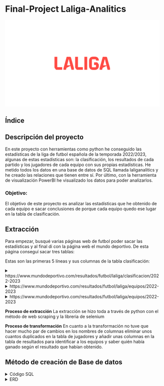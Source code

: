 # Final-Project Laliga-Analitics

![portada](https://github.com/josegzr/Laliga-Analitics/blob/main/img/logo%20de%20la%20liga.jpg)

## Índice


## Descripción del proyecto
En este proyecto con herramientas como python he conseguido las estadísticas de la liga de futbol española de la temporada 2022/2023, algunas de estas estadísticas son: la clasificación, los resultados de cada partido y los jugadores de cada equipo con sus propias estadísticas. He metido todos los datos en una base de datos de SQL llamada laliganalitics y he creado las relaciones que tienen entre sí. Por último, con la herramienta de visualización PowerBI he visualizado los datos para poder analizarlos.

### Objetivo:
El objetivo de este proyecto es analizar las estadísticas que he obtenido de cada equipo e sacar conclusiones de porque cada equipo quedo ese lugar en la tabla de clasificación.

## Extracción
Para empezar, busqué varias páginas web de futbol poder sacar las estadísticas y al final di con la página web el mundo deportivo. De esta página conseguí sacar tres tablas:

Estas son las primeras 5 líneas y sus columnas de la tabla clasificación:

</details>

<details>
<summary>https://www.mundodeportivo.com/resultados/futbol/laliga/clasificacion/2022-2023</summary>
<br>

 ![profootballreference](https://github.com/josegzr/Laliga-Analitics/blob/main/img/tabla%20de%20clasificacion.png)

Estas son las primeras 5 líneas y sus columnas de la tabla jugadores:

 </details>

<details>
<summary>https://www.mundodeportivo.com/resultados/futbol/laliga/equipos/2022-2023</summary>
<br>

 ![profootballreference](https://github.com/josegzr/Laliga-Analitics/blob/main/img/jugadores.png)

 Estas son las primeras 5 líneas y sus columnas de la tabla resultados:

 </details>

<details>
<summary>https://www.mundodeportivo.com/resultados/futbol/laliga/equipos/2022-2023</summary>
<br>

 ![profootballreference](https://github.com/josegzr/Laliga-Analitics/blob/main/img/resultados.png)

</details>


**Proceso de extracción**
La extracción se hizo toda a través de python con el método de web scraping y la libreria de selenium

**Proceso de transformación**
En cuanto a la transformación no tuve que hacer mucho par de cambios en los nombres de columnas eliminar unos cuantos duplicados en la tabla de jugadores y añadir unas columnas en la tabla de resultados para identificar a los equipos y saber quién había ganado según el resultado que habían obtenido.

## Método de creación de Base de datos

<details>

<summary>Código SQL </summary>

<br>

create database LaligaAnalitics;
use LaligaAnalitics;

CREATE TABLE clasificacion (
    ID_equipo INT PRIMARY KEY,
    Equipo VARCHAR(255),
    partidos_jugados INT,
    partidos_ganados INT,
    partidos_empatados INT,
    partidos_perdidos INT,
    goles_a_favor INT,
    goles_en_contra INT,
    total_puntos INT
);

CREATE TABLE resultados (
    Jornada INT PRIMARY KEY,
    fecha datetime,
    Equipo_local varchar(255),
    ID_equipo_local INT,
    Goles_del_Equipo_Local INT,
    Equipo_visitante varchar(255),
    ID_equipo_visitante INT,
    Goles_del_Equipo_Visitante INT,
    Resultado_Local varchar(255),
    Resultado_Visitante varchar(255),
    FOREIGN KEY (ID_equipo_local) REFERENCES clasificacion(ID_equipo),
    FOREIGN KEY (ID_equipo_visitante) REFERENCES clasificacion(ID_equipo)
);

CREATE TABLE jugadores (
    Nombre_jugador varchar(255) PRIMARY KEY,
    Dorsal varchar(255),
    Posicion varchar(255),
    Equipo varchar(255),
    ID_equipo INT,
    goles_marcados INT,
    asistencias INT,
    goles_recibidos INT,
    paradas INT,
    tarjetas_amarillas INT,
    tarjetas_rojas INT,
    FOREIGN KEY (ID_equipo) REFERENCES clasificacion(ID_equipo)
);

</details>

<details>
<summary>ERD</summary>

<br>

![EERD_manual](https://github.com/josegzr/Laliga-Analitics/blob/main/img/ERD.png)

<details>

## visualización

## Primera pagina

<details>
<summary>Primera página</summary>
<br>

 ![profootballreference](https://github.com/josegzr/Laliga-Analitics/blob/main/img/Primera%20pagina.png)


**Análisis de la primera pagina**
En esta primera tabla podemos ver la clasificación y unas graficas de las tarjetas amarillas y rojas por equipos.
He querido comparar a los dos últimos equipos con los dos primeros por si había algún tipo de relación en la clasificación y
en estos dos casos se puede ver que claramente que los dos primeros equipos en la clasificación hicieron menos faltas que merecieran las tarjetas lo que podría llevar a la conclusión de que los equipos que se centran menos en hacer faltas podrían tener una ventaja a la hora de ganar los partidos y sobre todo ir sumando puntos.
Aunque tenemos equipos con los que hay esta conclusión no valdría como son el atlético de Madrid y el Betis. He identificado tres grupos a los que he llamado:
los rompe piernas y con los que hay que tener cuidado si juegas contra ellos que son los primeros 6 de la gráfica de tarjetas rojas, los conservadores que son los siguientes 8 con los que no te puedes fiar de que no te rompan una pierna y por ultimo los pacíficos, los 6 últimos, con los que puedes ir tranquilo por el campo de futbol, pero cuidado que puede haber sorpresas.

</details>

## Segunda pagina

<details>
<summary>Segunda página</summary>
<br>

 ![profootballreference](https://github.com/josegzr/Laliga-Analitics/blob/main/img/segunda%20pagina.png)


 **Análisis de la segunda pagina**
En este segundo dasboard he querido analizar por posición, que posiciones tienen un porcentaje más alto de recibir tarjetas amarillas y tarjetas rojas.
las conclusiones son bastante obvias pero que hay que verlas, en cuanto a las tarjetas amarillas los mediocentros tienen un porcentaje
más alto ya que es donde se juega la mayor parte del tiempo y donde se intentan cometer las faltas, seguidos de ellos van los defensas, luego los delanteros y por
ultimo los porteros. En cuanto a las tarjetas rojas los defensas claramente tienen el porcentaje más alto seguidos de los mediocentros, después los delanteros y por último 1 portero del atlético de Madrid.

</details>

## Tercera pagina

<details>
<summary>Tercera página</summary>
<br>

 ![profootballreference](https://github.com/josegzr/Laliga-Analitics/blob/main/img/tercera%20pagina.png)


 **Análisis de la tercera página**
En este tercer dasboard he querido analizar varias estadísticas por equipo, las primeras tablas que analizaremos son las de goles a favor y la de los goles en contra podemos ver como el elche siendo el último en la tabla tiene el menor número de goles a favor y el segundo mayor número de goles en contra por lo que conllevo a quedar último, luego tenemos el caso del Espanyol que en cuanto a goles a favor esta de mitad de la tabla para arriba pero en los goles en contra tiene el mayor número de goles por lo que le llevo a quedar antepenúltimo. Por otro lado, tenemos al barsa que no fue el equipo más goleador del año, pero si fue el equipo menos goleado por lo que le llevo a ganar la liga y sumar puntos partido a partido. Por último, he querido analizar las paradas de los porteros de cada equipo ya que muchas veces se le hecha toda la culpa al portero y he analizado dos equipos en concreto el Espanyol y el elche, en el caso del Espanyol claramente comparándolo con otros equipos si tiene bastante culpa los porteros, pero en el caso del elche podemos ver como los porteros tienen el segundo mejor porcentaje del total de las paradas por lo que lo que deberían es centrase más en defender y atacar.

</details>

## Cuarta página

<details>
<summary>Cuarta página</summary>
<br>

 ![profootballreference](https://github.com/josegzr/Laliga-Analitics/blob/main/img/cuarta%20pagina.png)


 **Análisis de la cuarta pagina**
Por último, tenemos la página más obvia en cuanto a porque cada equipo quedo en la posición de la clasificación. En estos gráficos nos fijamos en los mismos equipos el Elche y el Barcelona. El Elche como local solo pudo ganar a tres equipos y empatar a 6 dejándoles moralmente bastante caídos y lo que nunca ayuda es a la afición en contra en muchas de las ocasiones. Podrían haber remontado como visitante pero solo pudo ganar a 2 equipos y empatar contra 4 lo que le llevo a tener las peores estadísticas de la temporada y dejarle en último lugar. Por el otro lado está el Barcelona que quedo primero el año pasado, consiguiendo 1 derrota y 3 empates como local, empeoro sus estadísticas como visitante teniendo 5 derrotas y 1 empate, pero llevándose las mejores estadísticas de resultados de toda la liga.

</details>

## Quinta página

<details>
<summary>Quinta página</summary>
<br>

 ![profootballreference](https://github.com/josegzr/Laliga-Analitics/blob/main/img/quinta%20pagina.png)


 **Análisis de la cuarta pagina**
Esta página esta para que se vea por meses los resultados de los equipos cuando eran locales.

</details>

## Sexta página

<details>
<summary>Sexta página</summary>
<br>

 ![profootballreference](https://github.com/josegzr/Laliga-Analitics/blob/main/img/sexta%20pagina.png)


 **Análisis de la cuarta página**
Esta página esta para que se vea por meses los resultados de los equipos cuando eran visitantes.

</details>

### Conclusión
En cuanto a las estadísticas de las tarjetas se veía clara la diferencia de los dos primeros a los dos últimos pero pasado esos 4 equipos ya no había una estructura clara en relación con la clasificación. En cuanto a los goles a favor y en contra ya vemos más claro que los equipos más goleados y que no tuviesen un alto número de goles a favor eran los equipos más bajos en la clasificación y por último y más obvio quienes no pudieron ganar partidos fueron los que descendieron la temporada pasada

